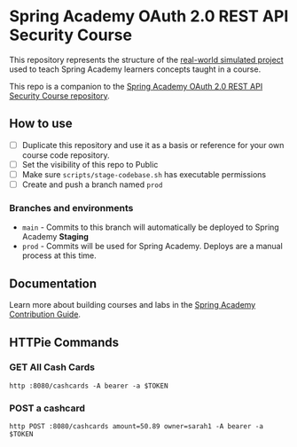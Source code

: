 # Spring Academy OAuth 2.0 REST API Security Course

This repository represents the structure of the [real-world simulated project](https://github.com/vmware-tanzu-learning/spring-academy/blob/main/docs/lab-authoring-style-guide.md#remember-youre-building-a-real-application) used to teach Spring Academy learners concepts taught in a course. 

This repo is a companion to the [Spring Academy OAuth 2.0 REST API Security Course repository](https://github.com/vmware-tanzu-learning/course-secure-rest-api-oauth2).

## How to use

- [ ] Duplicate this repository and use it as a basis or reference for your own course code repository.
- [ ] Set the visibility of this repo to Public
- [ ] Make sure `scripts/stage-codebase.sh` has executable permissions
- [ ] Create and push a branch named `prod`

### Branches and environments 

- `main` - Commits to this branch will automatically be deployed to Spring Academy **Staging**
- `prod` - Commits will be used for Spring Academy. Deploys are a manual process at this time. 

## Documentation

Learn more about building courses and labs in the [Spring Academy Contribution Guide](https://github.com/vmware-tanzu-learning/spring-academy/blob/main/CONTRIBUTING.md).

## HTTPie Commands

### GET All Cash Cards

```shell
http :8080/cashcards -A bearer -a $TOKEN
```

### POST a cashcard

```shell
http POST :8080/cashcards amount=50.89 owner=sarah1 -A bearer -a $TOKEN 
```
